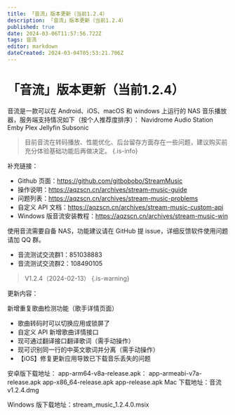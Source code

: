 ```yaml
---
title: 「音流」版本更新（当前1.2.4）
description: 「音流」版本更新（当前1.2.4）
published: true
date: 2024-03-06T11:57:56.722Z
tags: 音流
editor: markdown
dateCreated: 2024-03-04T05:53:21.706Z
---
```


# 「音流」版本更新（当前1.2.4）
音流是一款可以在 Android、iOS、macOS 和 windows 上运行的 NAS 音乐播放器，服务端支持情况如下（按个人推荐度排序）：
 Navidrome
 Audio Station
 Emby
 Plex
 Jellyfin
 Subsonic
> 目前音流在转码播放、性能优化、后台留存方面存在一些问题，建议购买前充分体验基础功能后再做决定。
{.is-info}

补充链接：

* Github 页面：https://github.com/gitbobobo/StreamMusic
* 操作说明：https://aqzscn.cn/archives/stream-music-guide
* 问题列表：https://aqzscn.cn/archives/stream-music-problems
* 自定义 API 文档：https://aqzscn.cn/archives/stream-music-custom-api
* Windows 版音流安装教程：https://aqzscn.cn/archives/stream-music-win

使用音流需要自备 NAS，功能建议请在 GitHub 提 issue，详细反馈软件使用问题请加 QQ 群。

* 音流测试交流群1：851038883
* 音流测试交流群2：108490105

> V1.2.4（2024-02-13）
{.is-warning}

更新内容：

新增重复歌曲检测功能（歌手详情页面）
* 歌曲转码时可以切换应用或锁屏了
* 自定义 API 新增歌曲详情接口
* 现可通过翻译接口翻译歌词（需手动操作）
* 现可识别同一行的中英文歌词并分离（需手动操作）
* 【iOS】修复更新应用导致已下载音乐丢失的问题

安卓版下载地址：
app-arm64-v8a-release.apk：
app-armeabi-v7a-release.apk
app-x86_64-release.apk
app-release.apk
Mac 下载地址：音流v1.2.4.dmg

Windows 版下载地址：stream_music_1.2.4.0.msix






